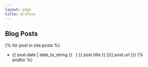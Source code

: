 ```yaml
---
layout: page
title: Archive
---
```


## Blog Posts

{% for post in site.posts %}
  * {{ post.date | date_to_string }} &nbsp; [ {{ post.title }} ]({{ post.url }})
{% endfor %}

<!-- &raquo; -->